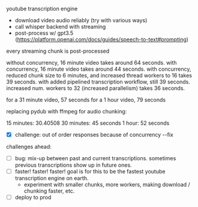 youtube transcription engine

- download video audio reliably (try with various ways)
- call whisper backend with streaming
- post-process w/ gpt3.5 (https://platform.openai.com/docs/guides/speech-to-text#prompting)

every streaming chunk is post-processed

without concurrency, 16 minute video takes around 64 seconds.
with concurrency, 16 minute video takes around 44 seconds.
with concurrency, reduced chunk size to 6 minutes, and increased thread workers to 16 takes 39 seconds.
with added pipelined transcription workflow, still 39 seconds.
increased num. workers to 32 (increased parallelism) takes 36 seconds.

for a 31 minute video, 57 seconds
for a 1 hour video, 79 seconds

replacing pydub with ffmpeg for audio chunking:

15 minutes: 30.40508
30 minutes: 45 seconds
1 hour: 52 seconds

- [x] challenge: out of order responses because of concurrency --fix

challenges ahead:

- [ ] bug: mix-up between past and current transcriptions. sometimes previous transcriptions show up in future ones.
- [ ] faster! faster! faster! goal is for this to be the fastest youtube transcription engine on earth.
  - experiment with smaller chunks, more workers, making download / chunking faster, etc.
- [ ] deploy to prod

